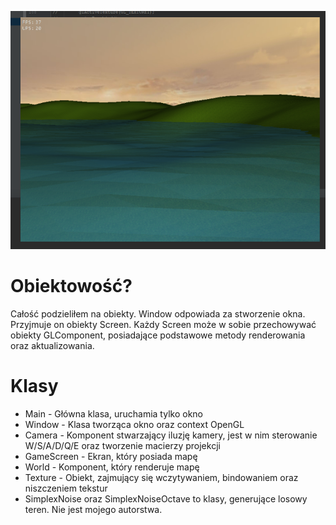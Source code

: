![Alt text](/screenshots/screenshot3.png?raw=true "Screenshot")

# Obiektowość?
Całość podzieliłem na obiekty. Window odpowiada za stworzenie okna. Przyjmuje on obiekty Screen. Każdy Screen może w sobie przechowywać obiekty GLComponent, posiadające podstawowe metody renderowania oraz aktualizowania. 

# Klasy
 - Main - Główna klasa, uruchamia tylko okno
 - Window - Klasa tworząca okno oraz context OpenGL
 - Camera - Komponent stwarzający iluzję kamery, jest w nim sterowanie W/S/A/D/Q/E oraz tworzenie macierzy projekcji
 - GameScreen - Ekran, który posiada mapę
 - World - Komponent, który renderuje mapę
 - Texture - Obiekt, zajmujący się wczytywaniem, bindowaniem oraz niszczeniem tekstur
 - SimplexNoise oraz SimplexNoiseOctave to klasy, generujące losowy teren. Nie jest mojego autorstwa.